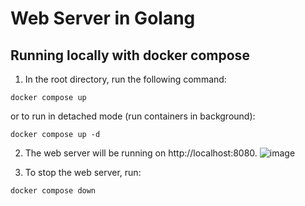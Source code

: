 # Web Server in Golang
## Running locally with docker compose
1. In the root directory, run the following command:
```
docker compose up
```
or to run in detached mode (run containers in background):
```
docker compose up -d
```
2. The web server will be running on http://localhost:8080.
![image](https://github.com/user-attachments/assets/da25db3d-2000-42c4-9dea-cb1e0a072506)

3. To stop the web server, run:
```
docker compose down
```